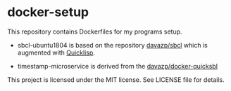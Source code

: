 docker-setup
====================

This repository contains Dockerfiles for my programs setup.

* sbcl-ubuntu1804 is based on the repository [davazp/sbcl](https://github.com/davazp/docker-sbcl) which is augmented with [Quicklisp](http://www.quicklisp.org/).

* timestamp-microservice is derived from the [davazp/docker-quicksbl](https://github.com/davazp/docker-quicksbcl)

This project is licensed under the MIT license. See LICENSE file for details.